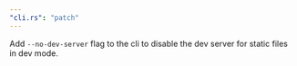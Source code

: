 ```yaml
---
"cli.rs": "patch"
---
```


Add `--no-dev-server` flag to the cli to disable the dev server for static files in dev mode.
